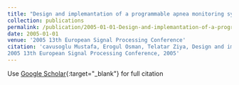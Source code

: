 ```yaml
---
title: "Design and implemantation of a programmable apnea monitoring system"
collection: publications
permalink: /publication/2005-01-01-Design-and-implemantation-of-a-programmable-apnea-monitoring-system
date: 2005-01-01
venue: '2005 13th European Signal Processing Conference'
citation: 'cavusoglu Mustafa, Erogul Osman, Telatar Ziya, Design and implemantation of a programmable apnea monitoring system"
2005 13th European Signal Processing Conference, 2005'
---
```

Use [Google Scholar](https://scholar.google.com/scholar?q=Design+and+implemantation+of+a+programmable+apnea+monitoring+system){:target="_blank"} for full citation